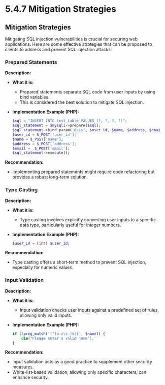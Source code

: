 # 5.4.7 Mitigation Strategies

## Mitigation Strategies

Mitigating SQL injection vulnerabilities is crucial for securing web applications. Here are some effective strategies that can be proposed to clients to address and prevent SQL injection attacks:

### **Prepared Statements**

**Description:**

* **What it is:**
  * Prepared statements separate SQL code from user inputs by using bind variables.
  * This is considered the best solution to mitigate SQL injection.
*   **Implementation Example (PHP):**

    ```php
    $sql = "INSERT INTO test_table VALUES (?, ?, ?, ?)";
    $sql_statement = $mysqli->prepare($sql);
    $sql_statement->bind_param('dsss', $user_id, $name, $address, $email);
    $user_id = $_POST['user_id'];
    $name = $_POST['name'];
    $address = $_POST['address'];
    $email =  $_POST['email'];
    $sql_statement->execute();
    ```

**Recommendation:**

* Implementing prepared statements might require code refactoring but provides a robust long-term solution.

### **Type Casting**

**Description:**

* **What it is:**
  * Type casting involves explicitly converting user inputs to a specific data type, particularly useful for integer numbers.
*   **Implementation Example (PHP):**

    ```php
    $user_id = (int) $user_id;
    ```

**Recommendation:**

* Type casting offers a short-term method to prevent SQL injection, especially for numeric values.

### **Input Validation**

**Description:**

* **What it is:**
  * Input validation checks user inputs against a predefined set of rules, allowing only valid inputs.
*   **Implementation Example (PHP):**

    ```php
    if (!preg_match('|^[a-z\s-]$|i', $name)) {
        die('Please enter a valid name');
    }
    ```

**Recommendation:**

* Input validation acts as a good practice to supplement other security measures.
* White-list-based validation, allowing only specific characters, can enhance security.
